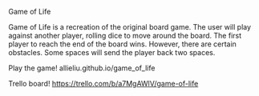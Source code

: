 Game of Life

Game of Life is a recreation of the original board game. The user will play against another
player, rolling dice to move around the board. The first player to reach the end of the 
board wins. 
However, there are certain obstacles. Some spaces will send the player back two spaces. 

Play the game!
allieliu.github.io/game_of_life

Trello board!
https://trello.com/b/a7MgAWlV/game-of-life
